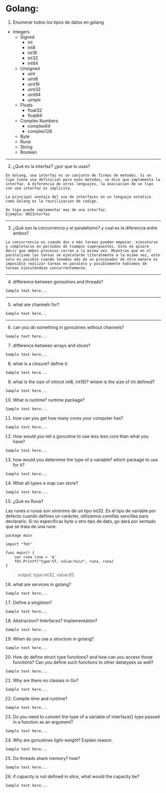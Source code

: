 # Golang:

1. Enumerar todos los tipos de datos en golang

- Integers
  - Signed
    - int
    - int8
    - int16
    - int32
    - int64
  - Unsigned
    - uint
    - uint8
    - uint16
    - uint32
    - uint64
    - uintptr
  - Floats
    - float32
    - float64
  - Complex Numbers
    - complex64
    - complex128
  - Byte
  - Rune
  - String
  - Boolean

---

2. ¿Qué es la interfaz? ¿por que lo usas?

```
En Golang, una interfaz es un conjunto de firmas de metodos. Si un tipo tiene una definicion para esos metodos, se dice que implementa la interfaz. A diferencia de otros lenguajes, la asociacion de un tipo con una interfaz es implicita.

La principal ventaja del uso de interfaces en un lenguaje estatico como Golang es la reutilizacion de codigo.

Un tipo puede implementar mas de una interfaz.
Ejemplo: 002Interfaz
```

---

3. ¿Qué son la concurrencia y el paralelismo? y cual es la diferencia entre ambos?

```
La concurrencia es cuando dos o más tareas pueden empezar, ejecutarse y completarse en períodos de tiempos superpuestos. Esto no quiere decir que ambos procesos corran a la misma vez. Mientras que en el paralelismo las tareas se ejecutarán literalmente a la misma vez, esto solo es posible cuando tenemos más de un procesador de otra manera es imposible realizar tareas en paralelo y posiblemente hablemos de tareas ejecutándose concurrentemente.

```

---

4. difference between goroutines and threads?

```
Sample text here...
```

---

5. what are channels for?

```
Sample text here...
```

---

6. can you do something in goroutines without channels?

```
Sample text here...
```

7. difference between arrays and slices?

```
Sample text here...
```

8. what is a closure? define it.

```
Sample text here...
```

9. what is the size of int(not int8, int16)? where is the size of int defined?

```
Sample text here...
```

10. What is runtime? runtime package?

```
Sample text here...
```

11. how can you get how many cores your computer has?

```
Sample text here...
```

12. How would you tell a goroutine to use less less core than what you have?

```
Sample text here...
```

13. how would you determine the type of a variable? which package to use for it?

```
Sample text here...
```

14. What all types a map can store?

```
Sample text here...
```

15. ¿Qué es Runa?

Las runes o runas son sinónimo de un tipo int32. Es el tipo de variable por defecto cuando defines un carácter, utilizamos comillas sencillas para declararlo. Si no especificas byte u otro tipo de dato, go dará por sentado que se trata de una rune.

```
package main

import "fmt"

func main() {
	var runa rune = 'A'
	fmt.Printf("type:%T, value:%v\n", runa, runa)
}
```

> output: type:int32, value:65

16. what are services in golang?

```
Sample text here...
```

17. Define a singleton?

```
Sample text here...
```

18. Abstraction? Interfaces? Implementation?

```
Sample text here...
```

19. When do you use a structure in golang?

```
Sample text here...
```

20. How do define struct type functions? and how can you access those functions? Can you define such functions to other datatypes as well?

```
Sample text here...
```

21. Why are there no classes in Go?

```
Sample text here...
```

22. Compile time and runtime?

```
Sample text here...
```

23. Do you need to convert the type of a variable of interface{} type passed in a function as an argument?

```
Sample text here...
```

24. Why are goroutines light-weight? Explain reason.

```
Sample text here...
```

25. Do threads share memory? how?

```
Sample text here...
```

26. if capacity is not defined in slice, what would the capacity be?

```
Sample text here...
```
